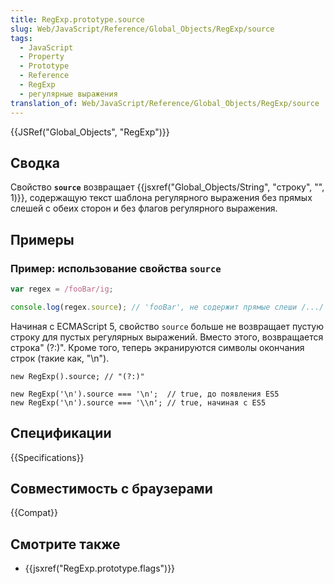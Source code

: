 ```yaml
---
title: RegExp.prototype.source
slug: Web/JavaScript/Reference/Global_Objects/RegExp/source
tags:
  - JavaScript
  - Property
  - Prototype
  - Reference
  - RegExp
  - регулярные выражения
translation_of: Web/JavaScript/Reference/Global_Objects/RegExp/source
---
```


{{JSRef("Global_Objects", "RegExp")}}

## Сводка

Свойство **`source`** возвращает {{jsxref("Global_Objects/String", "строку", "", 1)}}, содержащую текст шаблона регулярного выражения без прямых слешей с обеих сторон и без флагов регулярного выражения.

## Примеры

### Пример: использование свойства `source`

```js
var regex = /fooBar/ig;

console.log(regex.source); // 'fooBar', не содержит прямые слеши /.../ и флаги 'ig'.
```

Начиная с ECMAScript 5, свойство `source` больше не возвращает пустую строку для пустых регулярных выражений. Вместо этого, возвращается строка" (?:)". Кроме того, теперь экранируются символы окончания строк (такие как, "\n").

```
new RegExp().source; // "(?:)"

new RegExp('\n').source === '\n';  // true, до появления ES5
new RegExp('\n').source === '\\n'; // true, начиная с ES5
```

## Спецификации

{{Specifications}}

## Совместимость с браузерами

{{Compat}}

## Смотрите также

- {{jsxref("RegExp.prototype.flags")}}
